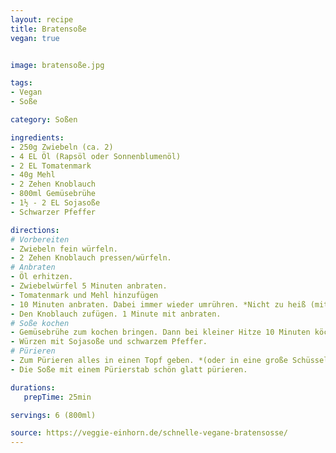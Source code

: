 ```yaml
---
layout: recipe
title: Bratensoße
vegan: true


image: bratensoße.jpg

tags:
- Vegan
- Soße

category: Soßen

ingredients:
- 250g Zwiebeln (ca. 2)
- 4 EL Öl (Rapsöl oder Sonnenblumenöl)
- 2 EL Tomatenmark
- 40g Mehl
- 2 Zehen Knoblauch
- 800ml Gemüsebrühe
- 1½ - 2 EL Sojasoße
- Schwarzer Pfeffer

directions:
# Vorbereiten
- Zwiebeln fein würfeln.
- 2 Zehen Knoblauch pressen/würfeln.
# Anbraten
- Öl erhitzen.
- Zwiebelwürfel 5 Minuten anbraten.
- Tomatenmark und Mehl hinzufügen
- 10 Minuten anbraten. Dabei immer wieder umrühren. *Nicht zu heiß (mittlere Hitze).* *Alles soll schön bräunen.*
- Den Knoblauch zufügen. 1 Minute mit anbraten.
# Soße kochen
- Gemüsebrühe zum kochen bringen. Dann bei kleiner Hitze 10 Minuten köcheln lassen.
- Würzen mit Sojasoße und schwarzem Pfeffer.
# Pürieren
- Zum Pürieren alles in einen Topf geben. *(oder in eine große Schüssel)*
- Die Soße mit einem Pürierstab schön glatt pürieren.

durations:
   prepTime: 25min

servings: 6 (800ml)

source: https://veggie-einhorn.de/schnelle-vegane-bratensosse/
---
```

